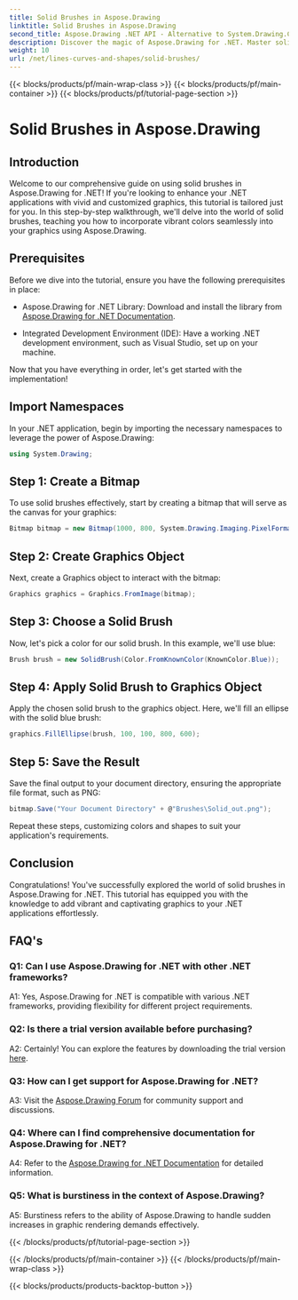 ```yaml
---
title: Solid Brushes in Aspose.Drawing
linktitle: Solid Brushes in Aspose.Drawing
second_title: Aspose.Drawing .NET API - Alternative to System.Drawing.Common
description: Discover the magic of Aspose.Drawing for .NET. Master solid brushes in this step-by-step guide for vibrant graphics.
weight: 10
url: /net/lines-curves-and-shapes/solid-brushes/
---
```


{{< blocks/products/pf/main-wrap-class >}}
{{< blocks/products/pf/main-container >}}
{{< blocks/products/pf/tutorial-page-section >}}

# Solid Brushes in Aspose.Drawing

## Introduction

Welcome to our comprehensive guide on using solid brushes in Aspose.Drawing for .NET! If you're looking to enhance your .NET applications with vivid and customized graphics, this tutorial is tailored just for you. In this step-by-step walkthrough, we'll delve into the world of solid brushes, teaching you how to incorporate vibrant colors seamlessly into your graphics using Aspose.Drawing.

## Prerequisites

Before we dive into the tutorial, ensure you have the following prerequisites in place:

- Aspose.Drawing for .NET Library: Download and install the library from [Aspose.Drawing for .NET Documentation](https://reference.aspose.com/drawing/net/).

- Integrated Development Environment (IDE): Have a working .NET development environment, such as Visual Studio, set up on your machine.

Now that you have everything in order, let's get started with the implementation!

## Import Namespaces

In your .NET application, begin by importing the necessary namespaces to leverage the power of Aspose.Drawing:

```csharp
using System.Drawing;
```

## Step 1: Create a Bitmap

To use solid brushes effectively, start by creating a bitmap that will serve as the canvas for your graphics:

```csharp
Bitmap bitmap = new Bitmap(1000, 800, System.Drawing.Imaging.PixelFormat.Format32bppPArgb);
```

## Step 2: Create Graphics Object

Next, create a Graphics object to interact with the bitmap:

```csharp
Graphics graphics = Graphics.FromImage(bitmap);
```

## Step 3: Choose a Solid Brush

Now, let's pick a color for our solid brush. In this example, we'll use blue:

```csharp
Brush brush = new SolidBrush(Color.FromKnownColor(KnownColor.Blue));
```

## Step 4: Apply Solid Brush to Graphics Object

Apply the chosen solid brush to the graphics object. Here, we'll fill an ellipse with the solid blue brush:

```csharp
graphics.FillEllipse(brush, 100, 100, 800, 600);
```

## Step 5: Save the Result

Save the final output to your document directory, ensuring the appropriate file format, such as PNG:

```csharp
bitmap.Save("Your Document Directory" + @"Brushes\Solid_out.png");
```

Repeat these steps, customizing colors and shapes to suit your application's requirements.

## Conclusion

Congratulations! You've successfully explored the world of solid brushes in Aspose.Drawing for .NET. This tutorial has equipped you with the knowledge to add vibrant and captivating graphics to your .NET applications effortlessly.

## FAQ's

### Q1: Can I use Aspose.Drawing for .NET with other .NET frameworks?

A1: Yes, Aspose.Drawing for .NET is compatible with various .NET frameworks, providing flexibility for different project requirements.

### Q2: Is there a trial version available before purchasing?

A2: Certainly! You can explore the features by downloading the trial version [here](https://releases.aspose.com/).

### Q3: How can I get support for Aspose.Drawing for .NET?

A3: Visit the [Aspose.Drawing Forum](https://forum.aspose.com/c/diagram/17) for community support and discussions.

### Q4: Where can I find comprehensive documentation for Aspose.Drawing for .NET?

A4: Refer to the [Aspose.Drawing for .NET Documentation](https://reference.aspose.com/drawing/net/) for detailed information.

### Q5: What is burstiness in the context of Aspose.Drawing?

A5: Burstiness refers to the ability of Aspose.Drawing to handle sudden increases in graphic rendering demands effectively.

{{< /blocks/products/pf/tutorial-page-section >}}

{{< /blocks/products/pf/main-container >}}
{{< /blocks/products/pf/main-wrap-class >}}

{{< blocks/products/products-backtop-button >}}

